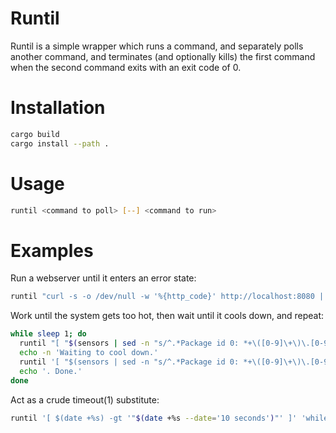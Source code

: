 # Runtil

Runtil is a simple wrapper which runs a command, and separately polls another command, and terminates (and optionally kills) the first command when the second command exits with an exit code of 0.

# Installation

```bash
cargo build
cargo install --path .
```

# Usage

```bash
runtil <command to poll> [--] <command to run>
```

# Examples

Run a webserver until it enters an error state:
```bash
runtil "curl -s -o /dev/null -w '%{http_code}' http://localhost:8080 | grep -qFx 500" -- "python webserver.py"
```

Work until the system gets too hot, then wait until it cools down, and repeat:

```bash
while sleep 1; do
  runtil "[ "$(sensors | sed -n "s/^.*Package id 0: *+\([0-9]\+\)\.[0-9]°C.*/\1/p")" -gt 90 ]" -- "./rag-embed.sh"
  echo -n 'Waiting to cool down.'
  runtil '[ "$(sensors | sed -n "s/^.*Package id 0: *+\([0-9]\+\)\.[0-9]°C.*/\1/p")" -lt 72 ]' 'while sleep 1; do echo -n "."; done'
  echo '. Done.'
done
```

Act as a crude timeout(1) substitute:
```bash
runtil '[ $(date +%s) -gt '"$(date +%s --date='10 seconds')"' ]' 'while sleep 1; do echo "Still alive."; done'
```
